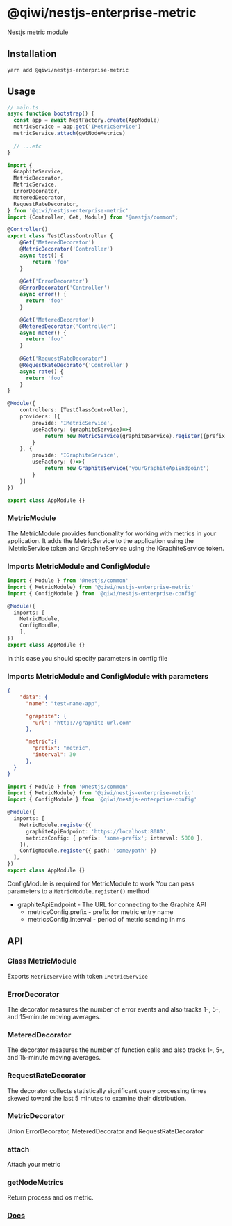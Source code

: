 # @qiwi/nestjs-enterprise-metric
Nestjs metric module

## Installation
```shell script
yarn add @qiwi/nestjs-enterprise-metric
```

## Usage
```typescript
// main.ts
async function bootstrap() {
  const app = await NestFactory.create(AppModule)
  metricService = app.get('IMetricService')
  metricService.attach(getNodeMetrics)
  
  // ...etc
}
```
```typescript
import {
  GraphiteService, 
  MetricDecorator, 
  MetricService,
  ErrorDecorator,
  MeteredDecorator,
  RequestRateDecorator,
} from '@qiwi/nestjs-enterprise-metric'
import {Controller, Get, Module} from "@nestjs/common";

@Controller()
export class TestClassController {
    @Get('MeteredDecorator')
    @MetricDecorator('Controller')
    async test() {
        return 'foo'
    }
    
    @Get('ErrorDecorator')
    @ErrorDecorator('Controller')
    async error() {
      return 'foo'
    }

    @Get('MeteredDecorator')
    @MeteredDecorator('Controller')
    async meter() {
      return 'foo'
    }
    
    @Get('RequestRateDecorator')
    @RequestRateDecorator('Controller')
    async rate() {
      return 'foo'
    }
}

@Module({
    controllers: [TestClassController],
    providers: [{
        provide: 'IMetricService',
        useFactory: (graphiteService)=>{
            return new MetricService(graphiteService).register({prefix: '$some$your$metric-prefix', interval: 1000})
        }
    }, {
        provide: 'IGraphiteService',
        useFactory: ()=>{
            return new GraphiteService('yourGraphiteApiEndpoint')
        }
    }]
})

export class AppModule {}
```
### MetricModule
The MetricModule provides functionality for working with metrics in your application. 
It adds the MetricService to the application using the IMetricService token and GraphiteService using the IGraphiteService token.

### Imports MetricModule and ConfigModule
```typescript
import { Module } from '@nestjs/common'
import { MetricModule} from '@qiwi/nestjs-enterprise-metric'
import { ConfigModule } from '@qiwi/nestjs-enterprise-config'

@Module({
  imports: [
    MetricModule, 
    ConfigMoudle,
    ],
})
export class AppModule {}
```
In this case you should specify parameters in config file

### Imports MetricModule and ConfigModule with parameters 
```json
{
    "data": {
      "name": "test-name-app",

      "graphite": {
        "url": "http://graphite-url.com"
      },

      "metric":{
        "prefix": "metric",
        "interval": 30
      },
  }
}
```
```typescript
import { Module } from '@nestjs/common'
import { MetricModule} from '@qiwi/nestjs-enterprise-metric'
import { ConfigModule } from '@qiwi/nestjs-enterprise-config'

@Module({
  imports: [
    MetricModule.register({
      graphiteApiEndpoint: 'https://localhost:8080',
      metricsConfig: { prefix: 'some-prefix'; interval: 5000 },
    }),
    ConfigModule.register({ path: 'some/path' })
  ],
})
export class AppModule {}
```
ConfigModule is required for MetricModule to work
You can pass parameters to a `MetricModule.register()` method
- graphiteApiEndpoint - The URL for connecting to the Graphite API
  - metricsConfig.prefix - prefix for metric entry name
  - metricsConfig.interval - period of metric sending in ms

## API
### Class MetricModule
Exports `MetricService` with token `IMetricService`

### ErrorDecorator
The decorator measures the number of error events and also tracks 1-, 5-, and 15-minute moving averages.
### MeteredDecorator
The decorator measures the number of function calls and also tracks 1-, 5-, and 15-minute moving averages.
### RequestRateDecorator
The decorator collects statistically significant query processing times skewed toward the last 5 minutes to examine their distribution.
### MetricDecorator
Union ErrorDecorator, MeteredDecorator and RequestRateDecorator
### attach
Attach your metric
### getNodeMetrics
Return process and os metric.


### [Docs](https://qiwi.github.io/nestjs-enterprise/metric/)
